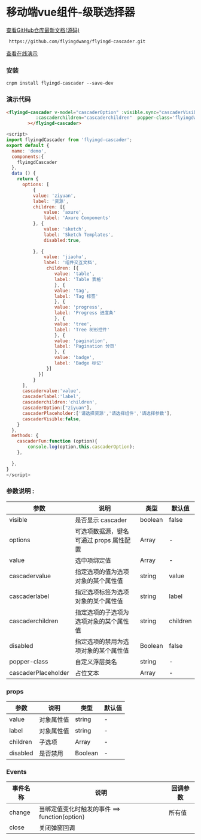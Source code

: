 #  移动端vue组件-级联选择器

[查看GitHub仓库最新文档(源码)](https://github.com/flyingdwang/flyingd-cascader)

` https://github.com/flyingdwang/flyingd-cascader.git`



[查看在线演示](http://mini.gzfsnet.com/flyingd-cascader/index.html)



### 安装

` cnpm install flyingd-cascader --save-dev ` 

### 演示代码

``` html
<flyingd-cascader v-model="cascaderOption" :visible.sync="cascaderVisible" :options="options"  :cascadervalue="cascadervalue" :cascaderlabel="cascaderlabel" :placeholder="cascaderPlaceholder"
           :cascaderchildren="cascaderchildren"  popper-class='flyingdwang-cascader'   @change="cascaderFun" 
        ></flyingd-cascader>
```

```  js
<script>
import flyingdCascader from 'flyingd-cascader';
export default {
  name: 'demo',
  components:{
    flyingdCascader
  },
  data () {
    return {
      options: [
          {
          value: 'ziyuan',
          label: '资源',
          children: [{
              value: 'axure',
              label: 'Axure Components'
          }, {
              value: 'sketch',
              label: 'Sketch Templates',
              disabled:true,
	
          }, {
              value: 'jiaohu',
              label: '组件交互文档',
               children: [{
                  value: 'table',
                  label: 'Table 表格'
                  }, {
                  value: 'tag',
                  label: 'Tag 标签'
                  }, {
                  value: 'progress',
                  label: 'Progress 进度条'
                  }, {
                  value: 'tree',
                  label: 'Tree 树形控件'
                  }, {
                  value: 'pagination',
                  label: 'Pagination 分页'
                  }, {
                  value: 'badge',
                  label: 'Badge 标记'
               }]
          	}]
          }
      ],
      cascadervalue:'value',
      cascaderlabel:'label',
      cascaderchildren:'children',
      cascaderOption:["ziyuan"],
      cascaderPlaceholder:['请选择资源','请选择组件','请选择参数'],
      cascaderVisible:false,
    }
  },
  methods: {
    cascaderFun:function (option){
        console.log(option,this.cascaderOption);
    },
      
  },
}
</script>
```










### 参数说明 :

| 参数                | 说明                                    | 类型    | 默认值   |
| ------------------- | --------------------------------------- | ------- | -------- |
| visible             | 是否显示 cascader                       | boolean | false    |
| options             | 可选项数据源，键名可通过 props 属性配置 | Array   | -        |
| value               | 选中项绑定值                            | Array   | -        |
| cascadervalue       | 指定选项的值为选项对象的某个属性值      | string  | value    |
| cascaderlabel       | 指定选项标签为选项对象的某个属性值      | string  | label    |
| cascaderchildren    | 指定选项的子选项为选项对象的某个属性值  | string  | children |
| disabled            | 指定选项的禁用为选项对象的某个属性值    | Boolean | false    |
| popper-class        | 自定义浮层类名                          | string  | -        |
| cascaderPlaceholder | 占位文本                                | Array   | -        |

### props

| 参数     | 说明       | 类型    | 默认值 |
| -------- | ---------- | ------- | ------ |
| value    | 对象属性值 | string  | -      |
| label    | 对象属性值 | string  | -      |
| children | 子选项     | Array   | -      |
| disabled | 是否禁用   | Boolean | -      |

### Events

| 事件名称 | 说明                                           | 回调参数 |
| -------- | ---------------------------------------------- | -------- |
| change   | 当绑定值变化时触发的事件 ==>  function(option) | 所有值   |
| close    | 关闭弹窗回调                                   |          |